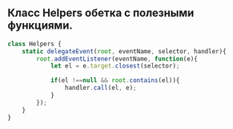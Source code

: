 ## Класс Helpers обетка с полезными функциями.

```javascript
class Helpers {
    static delegateEvent(root, eventName, selector, handler){
        root.addEventListener(eventName, function(e){
            let el = e.target.closest(selector);

            if(el !==null && root.contains(el)){
                handler.call(el, e);
            }
        });
    }
}
```


